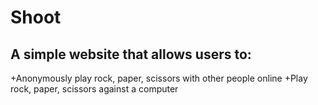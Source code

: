 # Shoot
A simple website that allows users to:
---
+Anonymously play rock, paper, scissors with other people online
+Play rock, paper, scissors against a computer


